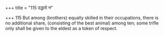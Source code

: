 +++
title = "115 उद्धारो न"

+++
115	But among (brothers) equally skilled in their occupations, there is no additional share, (consisting of the best animal) among ten; some trifle only shall be given to the eldest as a token of respect.
